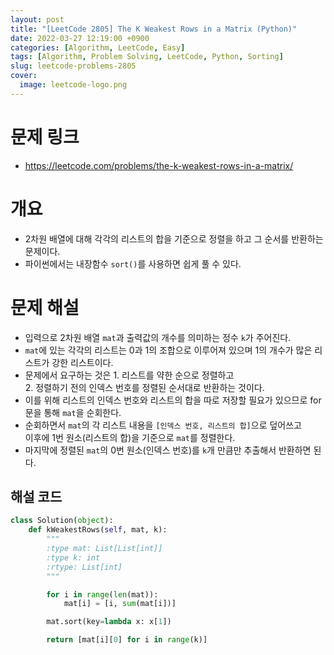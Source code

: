 ```yaml
---
layout: post
title: "[LeetCode 2805] The K Weakest Rows in a Matrix (Python)"
date: 2022-03-27 12:19:00 +0900
categories: [Algorithm, LeetCode, Easy]
tags: [Algorithm, Problem Solving, LeetCode, Python, Sorting]
slug: leetcode-problems-2805
cover:
  image: leetcode-logo.png
---
```


# 문제 링크
- https://leetcode.com/problems/the-k-weakest-rows-in-a-matrix/

# 개요
- 2차원 배열에 대해 각각의 리스트의 합을 기준으로 정렬을 하고 그 순서를 반환하는 문제이다.
- 파이썬에서는 내장함수 `sort()`를 사용하면 쉽게 풀 수 있다.

# 문제 해설
- 입력으로 2차원 배열 `mat`과 출력값의 개수를 의미하는 정수 `k`가 주어진다.
- `mat`에 있는 각각의 리스트는 0과 1의 조합으로 이루어져 있으며 1의 개수가 많은 리스트가 강한 리스트이다.
- 문제에서 요구하는 것은 1. 리스트를 약한 순으로 정렬하고   
  2\. 정렬하기 전의 인덱스 번호를 정렬된 순서대로 반환하는 것이다.
- 이를 위해 리스트의 인덱스 번호와 리스트의 합을 따로 저장할 필요가 있으므로 for문을 통해 `mat`을 순회한다.
- 순회하면서 `mat`의 각 리스트 내용을 `[인덱스 번호, 리스트의 합]`으로 덮어쓰고   
  이후에 1번 원소(리스트의 합)을 기준으로 `mat`를 정렬한다.
- 마지막에 정렬된 `mat`의 0번 원소(인덱스 번호)를 `k`개 만큼만 추출해서 반환하면 된다.

## 해설 코드

```python
class Solution(object):
    def kWeakestRows(self, mat, k):
        """
        :type mat: List[List[int]]
        :type k: int
        :rtype: List[int]
        """

        for i in range(len(mat)):
            mat[i] = [i, sum(mat[i])]

        mat.sort(key=lambda x: x[1])

        return [mat[i][0] for i in range(k)]
```